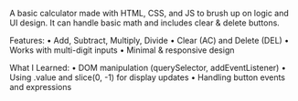 A basic calculator made with HTML, CSS, and JS to brush up on logic and UI design.
It can handle basic math and includes clear & delete buttons.

Features:
• Add, Subtract, Multiply, Divide
• Clear (AC) and Delete (DEL)
• Works with multi-digit inputs
• Minimal & responsive design

What I Learned:
• DOM manipulation (querySelector, addEventListener)
• Using .value and slice(0, -1) for display updates
• Handling button events and expressions
